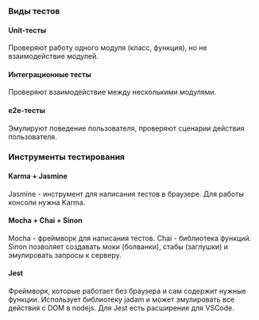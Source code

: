 ### Виды тестов

#### Unit-тесты
Проверяют работу одного модуля (класс, функция), но не взаимодействие модулей.

#### Интеграционные тесты
Проверяют взаимодействие между несколькими модулями.

#### e2e-тесты
Эмулируют поведение пользователя, проверяют сценарии действия пользователя.


### Инструменты тестирования

#### Karma + Jasmine
Jasmine - инструмент для написания тестов в браузере. Для работы консоли нужна Karma.

#### Mocha + Chai + Sinon
Mocha - фреймворк для написания тестов.
Chai - библиотека функций.
Sinon позволяет создавать моки (болванки), стабы (заглушки) и эмулировать запросы к серверу.

#### Jest
Фреймворк, которые работает без браузера и сам содержит нужные функции. Использует библиотеку jadam и может эмулировать все действия с DOM в nodejs. Для Jest есть расширение для VSCode.